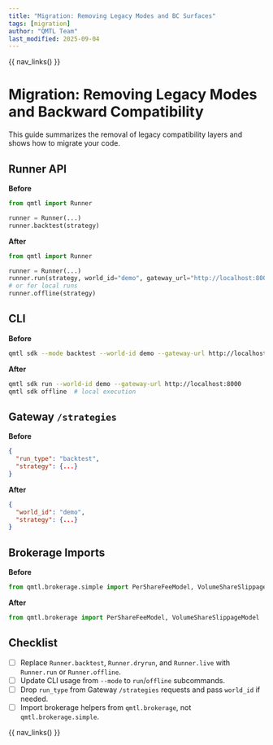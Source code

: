 ```yaml
---
title: "Migration: Removing Legacy Modes and BC Surfaces"
tags: [migration]
author: "QMTL Team"
last_modified: 2025-09-04
---
```


{{ nav_links() }}

# Migration: Removing Legacy Modes and Backward Compatibility

This guide summarizes the removal of legacy compatibility layers and shows how to migrate your code.

## Runner API

**Before**

```python
from qmtl import Runner

runner = Runner(...)
runner.backtest(strategy)
```

**After**

```python
from qmtl import Runner

runner = Runner(...)
runner.run(strategy, world_id="demo", gateway_url="http://localhost:8000")
# or for local runs
runner.offline(strategy)
```

## CLI

**Before**

```bash
qmtl sdk --mode backtest --world-id demo --gateway-url http://localhost:8000
```

**After**

```bash
qmtl sdk run --world-id demo --gateway-url http://localhost:8000
qmtl sdk offline  # local execution
```

## Gateway `/strategies`

**Before**

```json
{
  "run_type": "backtest",
  "strategy": {...}
}
```

**After**

```json
{
  "world_id": "demo",
  "strategy": {...}
}
```

## Brokerage Imports

**Before**

```python
from qmtl.brokerage.simple import PerShareFeeModel, VolumeShareSlippageModel
```

**After**

```python
from qmtl.brokerage import PerShareFeeModel, VolumeShareSlippageModel
```

## Checklist

- [ ] Replace `Runner.backtest`, `Runner.dryrun`, and `Runner.live` with `Runner.run` or `Runner.offline`.
- [ ] Update CLI usage from `--mode` to `run`/`offline` subcommands.
- [ ] Drop `run_type` from Gateway `/strategies` requests and pass `world_id` if needed.
- [ ] Import brokerage helpers from `qmtl.brokerage`, not `qmtl.brokerage.simple`.

{{ nav_links() }}

